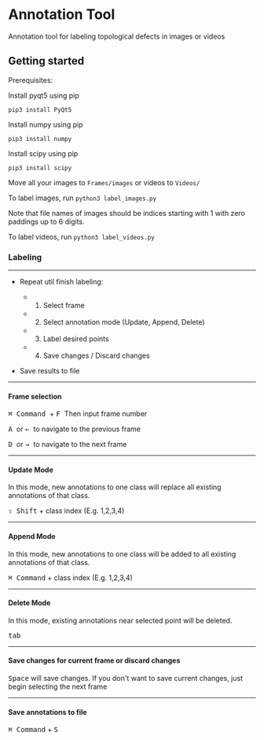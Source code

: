 # Annotation Tool
Annotation tool for labeling topological defects in images or videos

## Getting started
Prerequisites:

Install pyqt5 using pip
```
pip3 install PyQt5
```
Install numpy using pip
```
pip3 install numpy
```
Install scipy using pip
```
pip3 install scipy
```
Move all your images to ```Frames/images``` or videos to ```Videos/```

To label images, run ```python3 label_images.py```

Note that file names of images should be indices starting with 1 with zero paddings up to 6 digits.

To label videos, run ```python3 label_videos.py```

### Labeling
<hr/>

- Repeat util finish labeling:

  - 1. Select frame
  
  - 2. Select annotation mode (Update, Append, Delete)
  
  - 3. Label desired points
  
  - 4. Save changes / Discard changes
  
- Save results to file

<hr/>

#### Frame selection
<kbd> ⌘ Command </kbd> + <kbd> F </kbd> Then input frame number

<kbd> A </kbd> or <kbd> &leftarrow; </kbd> to navigate to the previous frame

<kbd> D </kbd> or <kbd> &rightarrow; </kbd> to navigate to the next frame

<hr/>

#### Update Mode
In this mode, new annotations to one class will replace all existing annotations of that class.

<kbd>⇧ Shift</kbd> + class index (E.g. 1,2,3,4)

<hr/>

#### Append Mode
In this mode, new annotations to one class will be added to all existing annotations of that class.

<kbd>⌘ Command</kbd> + class index (E.g. 1,2,3,4)

<hr/>

#### Delete Mode
In this mode, existing annotations near selected point will be deleted.

<kbd>tab</kbd>

<hr/>

#### Save changes for current frame or discard changes
<kbd>Space</kbd> will save changes. If you don't want to save current changes, just begin selecting the next frame

<hr/>

#### Save annotations to file
<kbd>⌘ Command</kbd> + <kbd> S </kbd>
